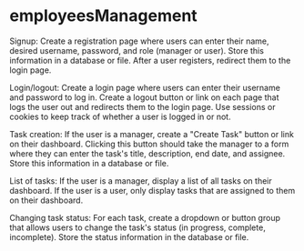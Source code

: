 # employeesManagement

Signup:
Create a registration page where users can enter their name, desired username, password, and role (manager or user). Store this information in a database or file. After a user registers, redirect them to the login page.

Login/logout:
Create a login page where users can enter their username and password to log in. Create a logout button or link on each page that logs the user out and redirects them to the login page. Use sessions or cookies to keep track of whether a user is logged in or not.

Task creation:
If the user is a manager, create a "Create Task" button or link on their dashboard. Clicking this button should take the manager to a form where they can enter the task's title, description, end date, and assignee. Store this information in a database or file.

List of tasks:
If the user is a manager, display a list of all tasks on their dashboard. If the user is a user, only display tasks that are assigned to them on their dashboard.

Changing task status:
For each task, create a dropdown or button group that allows users to change the task's status (in progress, complete, incomplete). Store the status information in the database or file.
